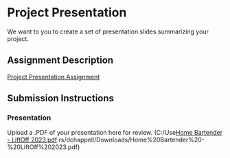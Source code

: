 # Project Presentation
We want to you to create a set of presentation slides summarizing your project.

## Assignment Description
[Project Presentation Assignment](https://education.launchcode.org/liftoff/modules/assignments/project-presentation)

## Submission Instructions

### Presentation
Upload a .PDF of your presentation here for review.
(C:/Use[Home Bartender - LiftOff 2023.pdf](https://github.com/Deechap/liftoff-assignments/files/10511444/Home.Bartender.-.LiftOff.2023.pdf)
rs/dchappell/Downloads/Home%20Bartender%20-%20LiftOff%202023.pdf)
